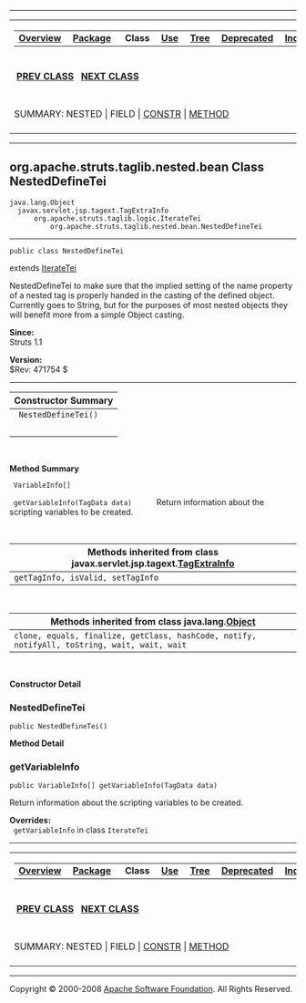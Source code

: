 ------------------------------------------------------------------------

<span id="navbar_top"></span> [](#skip-navbar_top "Skip navigation links")

<table>
<colgroup>
<col width="50%" />
<col width="50%" />
</colgroup>
<tbody>
<tr class="odd">
<td align="left"><span id="navbar_top_firstrow"></span>
<table>
<tbody>
<tr class="odd">
<td align="left"><a href="../../../../../../overview-summary.html.md"><strong>Overview</strong></a> </td>
<td align="left"><a href="package-summary.html.md"><strong>Package</strong></a> </td>
<td align="left"> <strong>Class</strong> </td>
<td align="left"><a href="class-use/NestedDefineTei.html.md"><strong>Use</strong></a> </td>
<td align="left"><a href="package-tree.html.md"><strong>Tree</strong></a> </td>
<td align="left"><a href="../../../../../../deprecated-list.html.md"><strong>Deprecated</strong></a> </td>
<td align="left"><a href="../../../../../../index-all.html.md"><strong>Index</strong></a> </td>
<td align="left"><a href="../../../../../../help-doc.html.md"><strong>Help</strong></a> </td>
</tr>
</tbody>
</table></td>
<td align="left"></td>
</tr>
<tr class="even">
<td align="left"> <a href="../../../../../../org/apache/struts/taglib/nested/bean/NestedDefineTag.html.md" title="class in org.apache.struts.taglib.nested.bean"><strong>PREV CLASS</strong></a>   <a href="../../../../../../org/apache/struts/taglib/nested/bean/NestedMessageTag.html" title="class in org.apache.struts.taglib.nested.bean"><strong>NEXT CLASS</strong></a></td>
<td align="left"><a href="../../../../../../index.html.md?org/apache/struts/taglib/nested/bean/NestedDefineTei.html"><strong>FRAMES</strong></a>    <a href="NestedDefineTei.html"><strong>NO FRAMES</strong></a>    
<a href="../../../../../../allclasses-noframe.html.md"><strong>All Classes</strong></a></td>
</tr>
<tr class="odd">
<td align="left">SUMMARY: NESTED | FIELD | <a href="#constructor_summary">CONSTR</a> | <a href="#method_summary">METHOD</a></td>
<td align="left">DETAIL: FIELD | <a href="#constructor_detail">CONSTR</a> | <a href="#method_detail">METHOD</a></td>
</tr>
</tbody>
</table>

<span id="skip-navbar_top"></span>

------------------------------------------------------------------------

org.apache.struts.taglib.nested.bean
 Class NestedDefineTei
------------------------------------

    java.lang.Object
      javax.servlet.jsp.tagext.TagExtraInfo
          org.apache.struts.taglib.logic.IterateTei
              org.apache.struts.taglib.nested.bean.NestedDefineTei

------------------------------------------------------------------------

    public class NestedDefineTei

extends [IterateTei](../../../../../../org/apache/struts/taglib/logic/IterateTei.html.md "class in org.apache.struts.taglib.logic")

NestedDefineTei to make sure that the implied setting of the name property of a nested tag is properly handed in the casting of the defined object. Currently goes to String, but for the purposes of most nested objects they will benefit more from a simple Object casting.

**Since:**  
Struts 1.1

**Version:**  
$Rev: 471754 $

------------------------------------------------------------------------

<span id="constructor_summary"></span>

| **Constructor Summary** |
|-------------------------|
| ` NestedDefineTei()`    
                          |

  <span id="method_summary"></span>

**Method Summary**

` VariableInfo[]`

` getVariableInfo(TagData data)`
           Return information about the scripting variables to be created.

 <span id="methods_inherited_from_class_javax.servlet.jsp.tagext.TagExtraInfo"></span>

| **Methods inherited from class javax.servlet.jsp.tagext.[TagExtraInfo](http://java.sun.com/j2ee/1.4/docs/api/javax/servlet/jsp/tagext/TagExtraInfo.html.md?is-external=true "class or interface in javax.servlet.jsp.tagext")** |
|------------------------------------------------------------------------------------------------------------------------------------------------------------------------------------------------------------------------------|
| `getTagInfo, isValid, setTagInfo`                                                                                                                                                                                            |

 <span id="methods_inherited_from_class_java.lang.Object"></span>

| **Methods inherited from class java.lang.[Object](http://java.sun.com/j2se/1.4.2/docs/api/java/lang/Object.html.md?is-external=true "class or interface in java.lang")** |
|-----------------------------------------------------------------------------------------------------------------------------------------------------------------------|
| `clone, equals, finalize, getClass, hashCode, notify, notifyAll, toString, wait, wait, wait`                                                                          |

 

<span id="constructor_detail"></span>

**Constructor Detail**

### NestedDefineTei

    public NestedDefineTei()

<span id="method_detail"></span>

**Method Detail**

### getVariableInfo

    public VariableInfo[] getVariableInfo(TagData data)

Return information about the scripting variables to be created.

**Overrides:**  
` getVariableInfo` in class `IterateTei`

------------------------------------------------------------------------

<span id="navbar_bottom"></span> [](#skip-navbar_bottom "Skip navigation links")

<table>
<colgroup>
<col width="50%" />
<col width="50%" />
</colgroup>
<tbody>
<tr class="odd">
<td align="left"><span id="navbar_bottom_firstrow"></span>
<table>
<tbody>
<tr class="odd">
<td align="left"><a href="../../../../../../overview-summary.html.md"><strong>Overview</strong></a> </td>
<td align="left"><a href="package-summary.html.md"><strong>Package</strong></a> </td>
<td align="left"> <strong>Class</strong> </td>
<td align="left"><a href="class-use/NestedDefineTei.html.md"><strong>Use</strong></a> </td>
<td align="left"><a href="package-tree.html.md"><strong>Tree</strong></a> </td>
<td align="left"><a href="../../../../../../deprecated-list.html.md"><strong>Deprecated</strong></a> </td>
<td align="left"><a href="../../../../../../index-all.html.md"><strong>Index</strong></a> </td>
<td align="left"><a href="../../../../../../help-doc.html.md"><strong>Help</strong></a> </td>
</tr>
</tbody>
</table></td>
<td align="left"></td>
</tr>
<tr class="even">
<td align="left"> <a href="../../../../../../org/apache/struts/taglib/nested/bean/NestedDefineTag.html.md" title="class in org.apache.struts.taglib.nested.bean"><strong>PREV CLASS</strong></a>   <a href="../../../../../../org/apache/struts/taglib/nested/bean/NestedMessageTag.html" title="class in org.apache.struts.taglib.nested.bean"><strong>NEXT CLASS</strong></a></td>
<td align="left"><a href="../../../../../../index.html.md?org/apache/struts/taglib/nested/bean/NestedDefineTei.html"><strong>FRAMES</strong></a>    <a href="NestedDefineTei.html"><strong>NO FRAMES</strong></a>    
<a href="../../../../../../allclasses-noframe.html.md"><strong>All Classes</strong></a></td>
</tr>
<tr class="odd">
<td align="left">SUMMARY: NESTED | FIELD | <a href="#constructor_summary">CONSTR</a> | <a href="#method_summary">METHOD</a></td>
<td align="left">DETAIL: FIELD | <a href="#constructor_detail">CONSTR</a> | <a href="#method_detail">METHOD</a></td>
</tr>
</tbody>
</table>

<span id="skip-navbar_bottom"></span>

------------------------------------------------------------------------

Copyright © 2000-2008 [Apache Software Foundation](http://www.apache.org/). All Rights Reserved.
